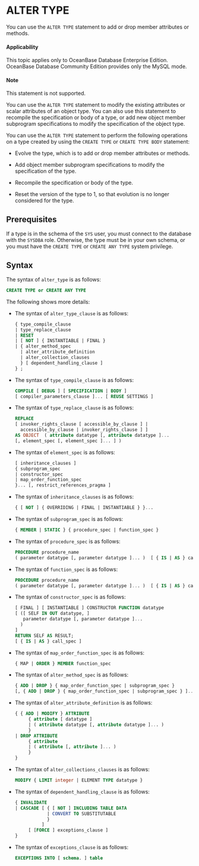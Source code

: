 ALTER TYPE
===============================

You can use the `ALTER TYPE` statement to add or drop member attributes or methods.

  <main id="notice" >
    <h4>Applicability</h4>
    <p>This topic applies only to OceanBase Database Enterprise Edition. OceanBase Database Community Edition provides only the MySQL mode.
  </main>

<main id="notice" type='explain'>
  <h4>Note</h4>
  <p>This statement is not supported. </p>
</main>


You can use the `ALTER TYPE` statement to modify the existing attributes or scalar attributes of an object type.  You can also use this statement to recompile the specification or body of a type, or add new object member subprogram specifications to modify the specification of the object type.

You can use the `ALTER TYPE` statement to perform the following operations on a type created by using the `CREATE TYPE` or `CREATE TYPE BODY` statement:

* Evolve the type, which is to add or drop member attributes or methods.



* Add object member subprogram specifications to modify the specification of the type.



* Recompile the specification or body of the type.



* Reset the version of the type to 1, so that evolution is no longer considered for the type.






Prerequisites
-------------------------

If a type is in the schema of the `SYS` user, you must connect to the database with the `SYSDBA` role. Otherwise, the type must be in your own schema, or you must have the `CREATE TYPE` or `CREATE ANY TYPE` system privilege.

Syntax
-----------------------

The syntax of `alter_type` is as follows:

```sql
CREATE TYPE or CREATE ANY TYPE
```



The following shows more details:

* The syntax of `alter_type_clause` is as follows:

   ```sql
   { type_compile_clause
   | type_replace_clause
   | RESET
   | [ NOT ] { INSTANTIABLE | FINAL }
   | { alter_method_spec
     | alter_attribute_definition
     | alter_collection_clauses
     } [ dependent_handling_clause ]
   } ;
   ```



* The syntax of `type_compile_clause` is as follows:

   ```sql
   COMPILE [ DEBUG ] [ SPECIFICATION | BODY ]
   [ compiler_parameters_clause ]... [ REUSE SETTINGS ]
   ```



* The syntax of `type_replace_clause` is as follows:

   ```sql
   REPLACE
   [ invoker_rights_clause [ accessible_by_clause ] |
     accessible_by_clause | invoker_rights_clause ] ]
   AS OBJECT  ( attribute datatype [, attribute datatype ]...
   [, element_spec [, element_spec ]... ] )
   ```



* The syntax of `element_spec` is as follows:

   ```sql
   [ inheritance_clauses ]
   { subprogram_spec
   | constructor_spec
   | map_order_function_spec
   }... [, restrict_references_pragma ]
   ```




* The syntax of `inheritance_clauses` is as follows:

   ```sql
   { [ NOT ] { OVERRIDING | FINAL | INSTANTIABLE } }...
   ```



* The syntax of `subprogram_spec` is as follows:

   ```sql
   { MEMBER | STATIC } { procedure_spec | function_spec }
   ```



* The syntax of `procedure_spec` is as follows:

   ```sql
   PROCEDURE procedure_name
   ( parameter datatype [, parameter datatype ]... )  [ { IS | AS } call_spec ]
   ```



* The syntax of `function_spec` is as follows:

   ```sql
   PROCEDURE procedure_name
   ( parameter datatype [, parameter datatype ]... )  [ { IS | AS } call_spec ]
   ```



* The syntax of `constructor_spec` is as follows:

   ```sql
   [ FINAL ] [ INSTANTIABLE ] CONSTRUCTOR FUNCTION datatype
   [ ([ SELF IN OUT datatype, ]
      parameter datatype [, parameter datatype ]...
     )
   ]
   RETURN SELF AS RESULT;
   [ { IS | AS } call_spec ]
   ```



* The syntax of `map_order_function_spec` is as follows:

   ```sql
   { MAP | ORDER } MEMBER function_spec
   ```



* The syntax of `alter_method_spec` is as follows:

   ```sql
   { ADD | DROP } { map_order_function_spec | subprogram_spec }
   [, { ADD | DROP } { map_order_function_spec | subprogram_spec } ]...
   ```


* The syntax of `alter_attribute_definition` is as follows:

   ```sql
   { { ADD | MODIFY } ATTRIBUTE
        { attribute [ datatype ]
        | ( attribute datatype [, attribute datatype ]... )
        }
   | DROP ATTRIBUTE
        { attribute
        | ( attribute [, attribute ]... )
        }
   }
   ```



* The syntax of `alter_collections_clauses` is as follows:

   ```sql
   MODIFY { LIMIT integer | ELEMENT TYPE datatype }
   ```



* The syntax of `dependent_handling_clause` is as follows:

   ```sql
   { INVALIDATE
   | CASCADE [ { [ NOT ] INCLUDING TABLE DATA
               | CONVERT TO SUBSTITUTABLE
               }
             ]
        [ [FORCE ] exceptions_clause ]
   }
   ```



* The syntax of `exceptions_clause` is as follows:

   ```sql
   EXCEPTIONS INTO [ schema. ] table
   ```





